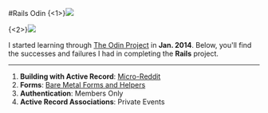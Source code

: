 #Rails Odin
{<1>}![](http://kchens.github.io/images/RoR.jpg)

{<2>}![](http://kchens.github.io/images/OdinHome.png)

I started learning through [The Odin Project](http://theodinproject.com/) in **Jan. 2014**. Below, you'll find the successes and failures I had in completing the **Rails** project.

---

1. **Building with Active Record**:   [Micro-Reddit](http://www.kevinkchen.com/2014/06/11/odin-micro-reddit/)
2. **Forms**:  [Bare Metal Forms and Helpers](http://www.kevinkchen.com/2014/06/11/the-odin-project-bare-metal-forms-helpers/)
3. **Authentication**: Members Only
4. **Active Record Associations**: Private Events

